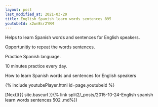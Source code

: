 ```yaml
---
layout: post
last_modified_at: 2021-03-29
title: English Spanish learn words sentences 895 
youtubeId: x2wnBsr2YKM
---
```

 
 
Helps to learn Spanish words and sentences for English speakers.

Opportunitiy to repeat the words sentences. 

Practice Spanish language. 
 
10 minutes practice every day. 
 
How to learn Spanish words and sentences for English speakers 
 
{% include youtubePlayer.html id=page.youtubeId %}
 
 
[Next]({{ site.baseurl }}{% link  split2/_posts/2015-10-24-English spanish learn words sentences 502 .md%})
 
